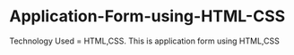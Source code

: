 # Application-Form-using-HTML-CSS
Technology Used = HTML,CSS. This is application form using HTML,CSS
